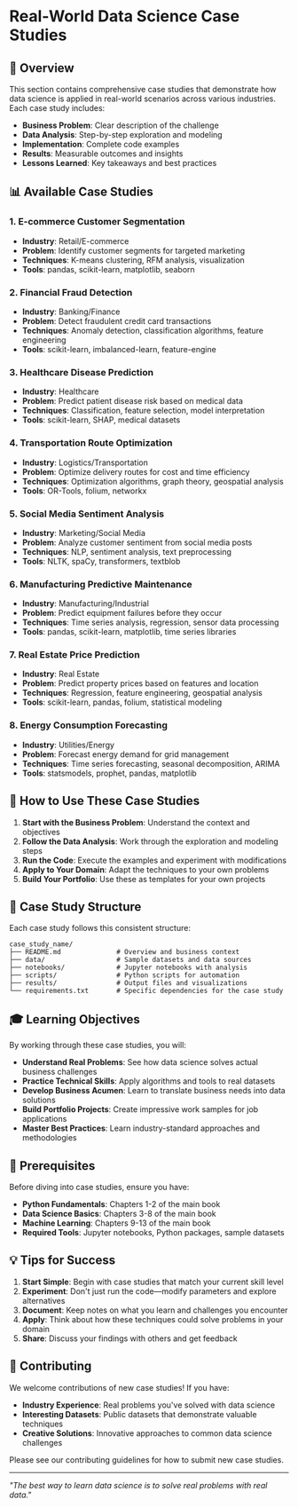 # Real-World Data Science Case Studies

## 🎯 Overview

This section contains comprehensive case studies that demonstrate how data science is applied in real-world scenarios across various industries. Each case study includes:

- **Business Problem**: Clear description of the challenge
- **Data Analysis**: Step-by-step exploration and modeling
- **Implementation**: Complete code examples
- **Results**: Measurable outcomes and insights
- **Lessons Learned**: Key takeaways and best practices

## 📊 Available Case Studies

### 1. **E-commerce Customer Segmentation**
- **Industry**: Retail/E-commerce
- **Problem**: Identify customer segments for targeted marketing
- **Techniques**: K-means clustering, RFM analysis, visualization
- **Tools**: pandas, scikit-learn, matplotlib, seaborn

### 2. **Financial Fraud Detection**
- **Industry**: Banking/Finance
- **Problem**: Detect fraudulent credit card transactions
- **Techniques**: Anomaly detection, classification algorithms, feature engineering
- **Tools**: scikit-learn, imbalanced-learn, feature-engine

### 3. **Healthcare Disease Prediction**
- **Industry**: Healthcare
- **Problem**: Predict patient disease risk based on medical data
- **Techniques**: Classification, feature selection, model interpretation
- **Tools**: scikit-learn, SHAP, medical datasets

### 4. **Transportation Route Optimization**
- **Industry**: Logistics/Transportation
- **Problem**: Optimize delivery routes for cost and time efficiency
- **Techniques**: Optimization algorithms, graph theory, geospatial analysis
- **Tools**: OR-Tools, folium, networkx

### 5. **Social Media Sentiment Analysis**
- **Industry**: Marketing/Social Media
- **Problem**: Analyze customer sentiment from social media posts
- **Techniques**: NLP, sentiment analysis, text preprocessing
- **Tools**: NLTK, spaCy, transformers, textblob

### 6. **Manufacturing Predictive Maintenance**
- **Industry**: Manufacturing/Industrial
- **Problem**: Predict equipment failures before they occur
- **Techniques**: Time series analysis, regression, sensor data processing
- **Tools**: pandas, scikit-learn, matplotlib, time series libraries

### 7. **Real Estate Price Prediction**
- **Industry**: Real Estate
- **Problem**: Predict property prices based on features and location
- **Techniques**: Regression, feature engineering, geospatial analysis
- **Tools**: scikit-learn, pandas, folium, statistical modeling

### 8. **Energy Consumption Forecasting**
- **Industry**: Utilities/Energy
- **Problem**: Forecast energy demand for grid management
- **Techniques**: Time series forecasting, seasonal decomposition, ARIMA
- **Tools**: statsmodels, prophet, pandas, matplotlib

## 🚀 How to Use These Case Studies

1. **Start with the Business Problem**: Understand the context and objectives
2. **Follow the Data Analysis**: Work through the exploration and modeling steps
3. **Run the Code**: Execute the examples and experiment with modifications
4. **Apply to Your Domain**: Adapt the techniques to your own problems
5. **Build Your Portfolio**: Use these as templates for your own projects

## 📁 Case Study Structure

Each case study follows this consistent structure:

```
case_study_name/
├── README.md              # Overview and business context
├── data/                  # Sample datasets and data sources
├── notebooks/             # Jupyter notebooks with analysis
├── scripts/               # Python scripts for automation
├── results/               # Output files and visualizations
└── requirements.txt       # Specific dependencies for the case study
```

## 🎓 Learning Objectives

By working through these case studies, you will:

- **Understand Real Problems**: See how data science solves actual business challenges
- **Practice Technical Skills**: Apply algorithms and tools to real datasets
- **Develop Business Acumen**: Learn to translate business needs into data solutions
- **Build Portfolio Projects**: Create impressive work samples for job applications
- **Master Best Practices**: Learn industry-standard approaches and methodologies

## 🔧 Prerequisites

Before diving into case studies, ensure you have:

- **Python Fundamentals**: Chapters 1-2 of the main book
- **Data Science Basics**: Chapters 3-8 of the main book
- **Machine Learning**: Chapters 9-13 of the main book
- **Required Tools**: Jupyter notebooks, Python packages, sample datasets

## 💡 Tips for Success

1. **Start Simple**: Begin with case studies that match your current skill level
2. **Experiment**: Don't just run the code—modify parameters and explore alternatives
3. **Document**: Keep notes on what you learn and challenges you encounter
4. **Apply**: Think about how these techniques could solve problems in your domain
5. **Share**: Discuss your findings with others and get feedback

## 🤝 Contributing

We welcome contributions of new case studies! If you have:

- **Industry Experience**: Real problems you've solved with data science
- **Interesting Datasets**: Public datasets that demonstrate valuable techniques
- **Creative Solutions**: Innovative approaches to common data science challenges

Please see our contributing guidelines for how to submit new case studies.

---

*"The best way to learn data science is to solve real problems with real data."*
